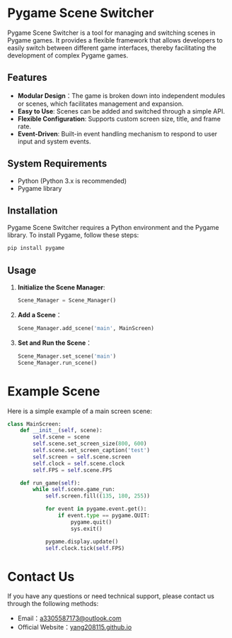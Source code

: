 # Pygame Scene Switcher

Pygame Scene Switcher is a tool for managing and switching scenes in Pygame games. It provides a flexible framework that allows developers to easily switch between different game interfaces, thereby facilitating the development of complex Pygame games.

## Features

- **Modular Design**：The game is broken down into independent modules or scenes, which facilitates management and expansion.
- **Easy to Use**: Scenes can be added and switched through a simple API.
- **Flexible Configuration**: Supports custom screen size, title, and frame rate.
- **Event-Driven**: Built-in event handling mechanism to respond to user input and system events.

## System Requirements

- Python (Python 3.x is recommended)
- Pygame library

## Installation

Pygame Scene Switcher requires a Python environment and the Pygame library. To install Pygame, follow these steps:

```bash
pip install pygame
```

## Usage

1. **Initialize the Scene Manager**:
   
   ```python
   Scene_Manager = Scene_Manager()  
   ```

2. **Add a Scene**：
   
   ```python
   Scene_Manager.add_scene('main', MainScreen)
   ```
   
   

3. **Set and Run the Scene**：
   
   ```python
   Scene_Manager.set_scene('main')
   Scene_Manager.run_scene()
   ```

# Example Scene

Here is a simple example of a main screen scene:

```python
class MainScreen:
    def __init__(self, scene):
        self.scene = scene
        self.scene.set_screen_size(800, 600)
        self.scene.set_screen_caption('test')
        self.screen = self.scene.screen
        self.clock = self.scene.clock
        self.FPS = self.scene.FPS

    def run_game(self):
        while self.scene.game_run:
            self.screen.fill((135, 180, 255))

            for event in pygame.event.get():
                if event.type == pygame.QUIT:
                    pygame.quit()
                    sys.exit()

            pygame.display.update()
            self.clock.tick(self.FPS)
```

# Contact Us

If you have any questions or need technical support, please contact us through the following methods:

* Email：[a3305587173@outlook.com](mailto:a3305587173@outlook.com)
* Official Website：[yang208115.github.io](yang208115.github.io)
